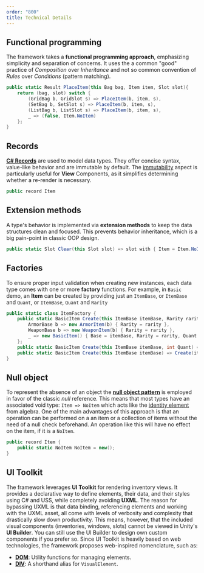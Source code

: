 ```yaml
---
order: "800"
title: Technical Details
---
```


## Functional programming

The framework takes a **functional programming approach**, emphasizing simplicity and separation of concerns. It uses the a common "good" practice of *Composition* over *Inheritance* and not so common convention of *Rules* over *Conditions* (pattern matching).
```cs
public static Result PlaceItem(this Bag bag, Item item, Slot slot){
	return (bag, slot) switch {
		(GridBag b, GridSlot s) => PlaceItem(b, item, s),
		(SetBag b, SetSlot s) => PlaceItem(b, item, s),
		(ListBag b, ListSlot s) => PlaceItem(b, item, s),
		_ => (false, Item.NoItem)
	};
}
```

## Records

[**C# Records**](https://learn.microsoft.com/en-us/dotnet/csharp/language-reference/builtin-types/record) are used to model data types. They offer concise syntax, value-like behavior and are immutable by default. The [immutability](https://learn.microsoft.com/en-us/dotnet/csharp/language-reference/builtin-types/record#immutability) aspect is particularly useful for **View** Components, as it simplifies determining whether a re-render is necessary.

```cs
public record Item
```

## Extension methods
A type's behavior is implemented via **extension methods** to keep the data structures clean and focused. This prevents behavior inheritance, which is a big pain-point in classic OOP design.

```cs
public static Slot Clear(this Slot slot) => slot with { Item = Item.NoItem };
```

## Factories
To ensure proper input validation when creating new instances, each data type comes with one or more **factory** functions. For example, in `Basic` demo, an **Item** can be created by providing just an `ItemBase`, or `ItemBase` and `Quant`, or `ItemBase`, `Quant` and `Rarity`

```cs
public static class ItemFactory {
	public static BasicItem Create(this ItemBase itemBase, Rarity rarity, int Quant = 0) => itemBase switch {
		ArmorBase b => new ArmorItem(b) { Rarity = rarity },
		WeaponBase b => new WeaponItem(b) { Rarity = rarity },
		_ => new BasicItem() { Base = itemBase, Rarity = rarity, Quant = Quant }
	};
	public static BasicItem Create(this ItemBase itemBase, int Quant) => Create(itemBase, Rarity.NoRarity, Quant);
	public static BasicItem Create(this ItemBase itemBase) => Create(itemBase, Rarity.NoRarity);
}
```

## Null object

To represent the absence of an object the [**null object pattern**](https://en.wikipedia.org/wiki/Null_object_pattern) is employed in favor of the classic *null* reference. This means that most types have an associated void type: `Item => NoItem` which acts like the [identity element](https://en.wikipedia.org/wiki/Identity_element#:~:text=In%20mathematics%2C%20an%20identity%20element,such%20as%20groups%20and%20rings.) from algebra. One of the main advantages of this approach is that an operation can be performed on a an item or a collection of items without the need of a null check beforehand. An operation like this will have no effect on the item, if it is a `NoItem`.

```cs
public record Item {
	public static NoItem NoItem = new();
}
```


## UI Toolkit

The framework leverages **UI Toolkit** for rendering inventory views. It provides a declarative way to define elements, their data, and their styles using C# and USS, while completely avoiding **UXML**. The reason for bypassing UXML is that data binding, referencing elements and working with the  UXML asset, all come with levels of verbosity and complexity that drastically slow down productivity. This means, however, that the included visual components (inventories, windows, slots) cannot be viewed in Unity's **UI Builder**. You can still use the UI Builder to design own custom components if you prefer so.
Since UI Toolkit is heavily based on web technologies, the framework proposes web-inspired nomenclature, such as:
   - [**DOM**](https://developer.mozilla.org/en-US/docs/Web/API/Document_Object_Model): Utility functions for managing elements.
   - [**DIV**](https://developer.mozilla.org/en-US/docs/Web/HTML/Element/div): A shorthand alias for `VisualElement`.


<!-- ## How it works

From a birds eye view, the system consists of a `data store`, an `event bus` and `UI` 
When the user interacts with the UI, let's say *picks an item from a slot*, an event is put on the event bus.
```cs
// Behaviors.cs
CustomEvent evt = new PickItemEvent(t.Bag, t.Data.Item, t.Data, e.modifiers)                    

bus.Publish(evt);
```

The `Store`, having subscribed to the event, sends its data to a handler function which will update the `bag`.
```cs
// Store.cs
Bus.Subscribe<PickItemEvent>(e => OnPickItem(e as PickItemEvent));
void OnPickItem(PickItemEvent e) {
	//...
	bag.Notify();	
}
```

Then, any view that is observing the bag will update itself.
```cs
// ListBagView.cs
this.Observe(bag.Data, (slots) => {/*...*/});
``` -->

